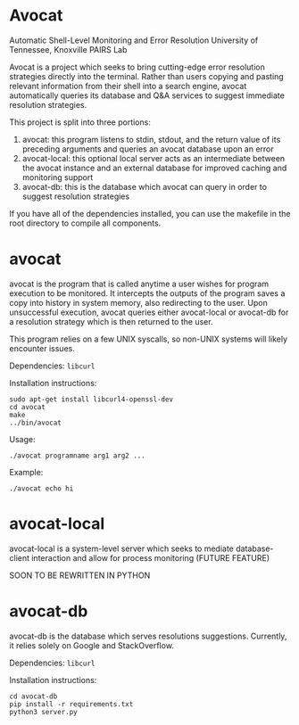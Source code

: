# Avocat
Automatic Shell-Level Monitoring and Error Resolution
University of Tennessee, Knoxville PAIRS Lab

Avocat is a project which seeks to bring cutting-edge error resolution strategies directly into the terminal. Rather than users copying and pasting relevant information from their shell into a search engine, avocat automatically queries its database and Q&A services to suggest immediate resolution strategies.

This project is split into three portions:
1. avocat: this program listens to stdin, stdout, and the return value of its preceding arguments and queries an avocat database upon an error
2. avocat-local: this optional local server acts as an intermediate between the avocat instance and an external database for improved caching and monitoring support
3. avocat-db: this is the database which avocat can query in order to suggest resolution strategies

If you have all of the dependencies installed, you can use the makefile in the root directory to compile all components.

# avocat
avocat is the program that is called anytime a user wishes for program execution to be monitored. It intercepts the outputs of the program saves a copy into history in system memory, also redirecting to the user. Upon unsuccessful execution, avocat queries either avocat-local or avocat-db for a resolution strategy which is then returned to the user.

This program relies on a few UNIX syscalls, so non-UNIX systems will likely encounter issues.

Dependencies: `libcurl`

Installation instructions:
```
sudo apt-get install libcurl4-openssl-dev
cd avocat
make
../bin/avocat
```

Usage:
```
./avocat programname arg1 arg2 ...
```

Example:
```
./avocat echo hi
```

# avocat-local
avocat-local is a system-level server which seeks to mediate database-client interaction and allow for process monitoring (FUTURE FEATURE)

SOON TO BE REWRITTEN IN PYTHON

# avocat-db
avocat-db is the database which serves resolutions suggestions. Currently, it relies solely on Google and StackOverflow.

Dependencies: `libcurl`

Installation instructions:
```
cd avocat-db
pip install -r requirements.txt
python3 server.py
```
